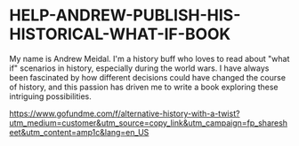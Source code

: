 # HELP-ANDREW-PUBLISH-HIS-HISTORICAL-WHAT-IF-BOOK
My name is Andrew Meidal. I'm a history buff who loves to read about "what if" scenarios in history, especially during the world wars. I have always been fascinated by how different decisions could have changed the course of history, and this passion has driven me to write a book exploring these intriguing possibilities.

https://www.gofundme.com/f/alternative-history-with-a-twist?utm_medium=customer&utm_source=copy_link&utm_campaign=fp_sharesheet&utm_content=amp1c&lang=en_US
